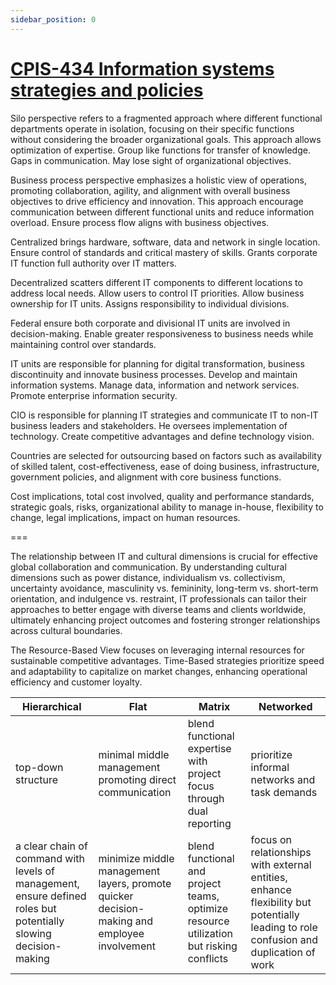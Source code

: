 ```yaml
---
sidebar_position: 0
---
```


# [CPIS-434 Information systems strategies and policies](https://fcit.kau.edu.sa/aims/runReportAPI2.php?REP_ID=3&FL_TYPE=pdf&CLG_ID=1&PRA_STR=(PARAM1:18)%7C(PARAM2:2)%7C(PARAM3:3)%7C(PARAM4:BINDER)%7C(PARAM6:CPIS-434)%7C(PARAM5:0)%7C(PARAM7:)%7C(P_DESFORMAT:PDF)%7C(P_RDF_FILENAME:BINDER)%7C(P_OUTPUT_FILENAME:Syllabus))

Silo perspective refers to a fragmented approach where different functional departments operate in isolation, focusing on their specific functions without considering the broader organizational goals. This approach allows optimization of expertise. Group like functions for transfer of knowledge. Gaps in communication. May lose sight of organizational objectives.

Business process perspective emphasizes a holistic view of operations, promoting collaboration, agility, and alignment with overall business objectives to drive efficiency and innovation. This approach encourage communication between different functional units and reduce information overload. Ensure process flow aligns with business objectives.

Centralized brings hardware, software, data and network in single location. Ensure control of standards and critical mastery of skills. Grants corporate IT function full authority over IT matters.

Decentralized scatters different IT components to different locations to address local needs. Allow users to control IT priorities. Allow business ownership for IT units. Assigns responsibility to individual divisions.

Federal ensure both corporate and divisional IT units are involved in decision-making. Enable greater responsiveness to business needs while maintaining control over standards.

IT units are responsible for planning for digital transformation, business discontinuity and innovate business processes. Develop and maintain information systems. Manage data, information and network services. Promote enterprise information security.

CIO is responsible for planning IT strategies and communicate IT to non-IT business leaders and stakeholders. He oversees implementation of technology. Create competitive advantages and define technology vision.

Countries are selected for outsourcing based on factors such as availability of skilled talent, cost-effectiveness, ease of doing business, infrastructure, government policies, and alignment with core business functions.

Cost implications, total cost involved, quality and performance standards, strategic goals, risks, organizational ability to manage in-house, flexibility to change, legal implications, impact on human resources.

===

The relationship between IT and cultural dimensions is crucial for effective global collaboration and communication. By understanding cultural dimensions such as power distance, individualism vs. collectivism, uncertainty avoidance, masculinity vs. femininity, long-term vs. short-term orientation, and indulgence vs. restraint, IT professionals can tailor their approaches to better engage with diverse teams and clients worldwide, ultimately enhancing project outcomes and fostering stronger relationships across cultural boundaries.

The Resource-Based View focuses on leveraging internal resources for sustainable competitive advantages. Time-Based strategies prioritize speed and adaptability to capitalize on market changes, enhancing operational efficiency and customer loyalty.

|Hierarchical | Flat | Matrix | Networked|
|-|-|-|-|
| top-down structure | minimal middle management promoting direct communication | blend functional expertise with project focus through dual reporting | prioritize informal networks and task demands |
| a clear chain of command with levels of management, ensure defined roles but potentially slowing decision-making | minimize middle management layers, promote quicker decision-making and employee involvement | blend functional and project teams, optimize resource utilization but risking conflicts | focus on relationships with external entities, enhance flexibility but potentially leading to role confusion and duplication of work |